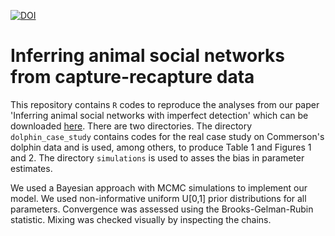[![DOI](https://zenodo.org/badge/145478169.svg)](https://zenodo.org/badge/latestdoi/145478169)

# Inferring animal social networks from capture-recapture data 

This repository contains `R` codes to reproduce the analyses from our paper 'Inferring animal social networks with imperfect detection' which can be downloaded [here](https://oliviergimenez.github.io/pubs/Gimenezetal2019EcolModel.pdf). There are two directories. The directory `dolphin_case_study` contains codes for the real case study on Commerson's dolphin data and is used, among others, to produce Table 1 and Figures 1 and 2. The directory `simulations` is used to asses the bias in parameter estimates.

We used a Bayesian approach with MCMC simulations to implement our model. We used non-informative uniform U[0,1] prior distributions for all parameters. Convergence was assessed using the Brooks-Gelman-Rubin statistic. Mixing was checked visually by inspecting the chains. 
